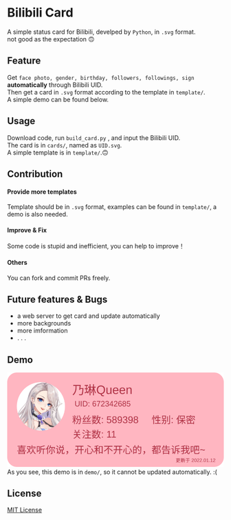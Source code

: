 # Bilibili Card

A simple status card for Bilibili, develped by `Python`, in `.svg` format.  
not good as the expectation 🙃

## Feature

Get `face photo, gender, birthday, followers, followings, sign` **automatically** through Bilibili UID.  
Then get a card in `.svg` format according to the template in `template/`.  
A simple demo can be found below.  

## Usage

Download code, run `build_card.py` , and input the Bilibili UID.  
The card is in `cards/`, named as `UID.svg`.  
A simple template is in `template/`.🙃


## Contribution 

#### Provide more templates

Template should be in `.svg` format, examples can be found in `template/`, a demo is also needed.

#### Improve & Fix

Some code is stupid and inefficient, you can help to improve！ 

#### Others

You can fork and commit PRs freely.

## Future features & Bugs

- a web server to get card and update automatically
- more backgrounds
- more imformation
- . . .

## Demo

![card](https://raw.githubusercontent.com/dogefy/bilibili-card/main/demo/672342685.svg)  
As you see, this demo is in `demo/`, so it cannot be updated automatically.  :(

## License
[MIT License](https://github.com/dogefy/bilibili-card/blob/main/LICENSE)